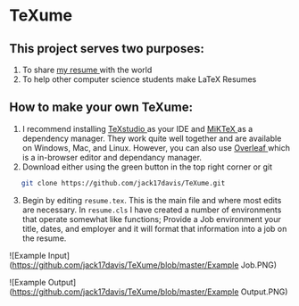 # TeXume

## This project serves two purposes:
1. To share <a href="https://github.com/jack17davis/TeXume/blob/master/Resume.pdf"> my resume </a> with the world
2. To help other computer science students make LaTeX Resumes

## How to make your own TeXume:
 1. I recommend installing <a href="https://www.texstudio.org/"> TeXstudio </a> as your IDE and <a href="https://miktex.org/download"> MiKTeX </a> as a dependency manager. They work quite well together and are available on Windows, Mac, and Linux. However, you can also use <a href="https://www.overleaf.com/"> Overleaf </a> which is a in-browser editor and dependancy manager.
 2. Download either using the green button in the top right corner or git 
 ```bash  
    git clone https://github.com/jack17davis/TeXume.git
 ```
 3. Begin by editing ```resume.tex```. This is the main file and where most edits are necessary. In ```resume.cls``` I have created a number of environments that operate somewhat like functions; Provide a Job environment your title, dates, and employer and it will format that information into a job on the resume.

 ![Example Input](https://github.com/jack17davis/TeXume/blob/master/Example Job.PNG)
 
 ![Example Output](https://github.com/jack17davis/TeXume/blob/master/Example Output.PNG)
